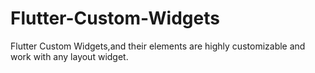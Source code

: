 # Flutter-Custom-Widgets
Flutter Custom Widgets,and their elements are highly customizable and work with any layout widget.
